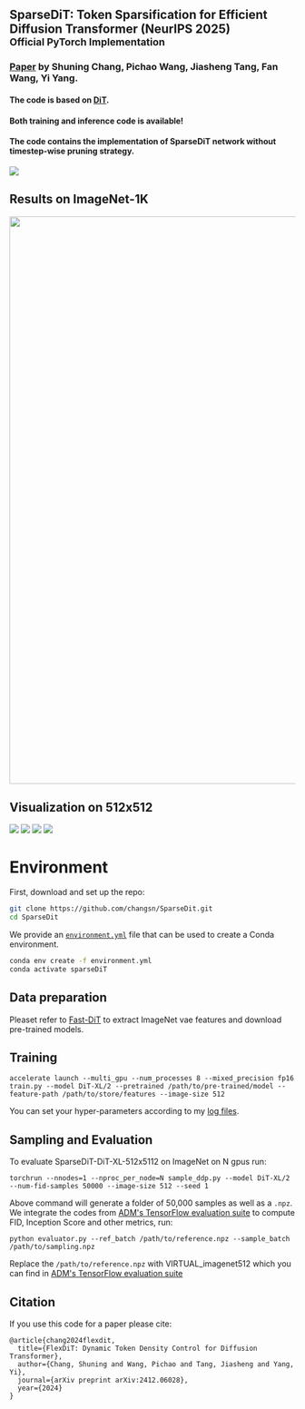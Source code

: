 ## SparseDiT: Token Sparsification for Efficient Diffusion Transformer (NeurIPS 2025)<br><sub>Official PyTorch Implementation</sub>

### [Paper](https://arxiv.org/abs/2412.06028) by Shuning Chang, Pichao Wang, Jiasheng Tang, Fan Wang, Yi Yang. 

#### The code is based on [DiT](https://github.com/chuanyangjin/fast-DiT).
#### Both training and inference code is available!
#### The code contains the implementation of SparseDiT network without timestep-wise pruning strategy.
<img src="images/structure.jpg" >

## Results on ImageNet-1K
<img src="images/results.jpg" width="1000">

## Visualization on 512x512

<img src="images/coral_reef.png" >

<img src="images/otter.png" >

<img src="images/sulphur-crested_cockatoo.png" >

<img src="images/volcano.png" >

# Environment

First, download and set up the repo:

```bash
git clone https://github.com/changsn/SparseDit.git
cd SparseDit
```

We provide an [`environment.yml`](environment.yml) file that can be used to create a Conda environment.

```bash
conda env create -f environment.yml
conda activate sparseDiT
```

## Data preparation

Pleaset refer to [Fast-DiT](https://github.com/chuanyangjin/fast-DiT) to extract ImageNet vae features and download pre-trained models.

## Training
```
accelerate launch --multi_gpu --num_processes 8 --mixed_precision fp16 train.py --model DiT-XL/2 --pretrained /path/to/pre-trained/model --feature-path /path/to/store/features --image-size 512
```
You can set your hyper-parameters according to my [log files](https://github.com/changsn/FlexDiT/tree/main/logs).

## Sampling and Evaluation
To evaluate SparseDiT-DiT-XL-512x5112 on ImageNet on N gpus run:

```
torchrun --nnodes=1 --nproc_per_node=N sample_ddp.py --model DiT-XL/2 --num-fid-samples 50000 --image-size 512 --seed 1

```
Above command will 
generate a folder of 50,000 samples as well as a `.npz`. We integrate the codes from [ADM's TensorFlow
evaluation suite](https://github.com/openai/guided-diffusion/tree/main/evaluations) to compute FID, Inception Score and
other metrics, run:

```
python evaluator.py --ref_batch /path/to/reference.npz --sample_batch /path/to/sampling.npz
```
Replace the `/path/to/reference.npz` with VIRTUAL_imagenet512 which you can find in [ADM's TensorFlow
evaluation suite](https://github.com/openai/guided-diffusion/tree/main/evaluations)

## Citation
If you use this code for a paper please cite:

```
@article{chang2024flexdit,
  title={FlexDiT: Dynamic Token Density Control for Diffusion Transformer},
  author={Chang, Shuning and Wang, Pichao and Tang, Jiasheng and Yang, Yi},
  journal={arXiv preprint arXiv:2412.06028},
  year={2024}
}
```
